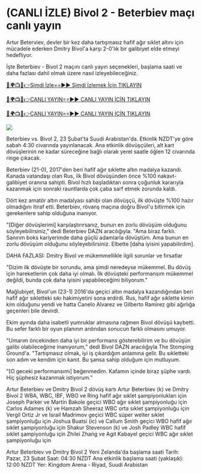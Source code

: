 # (CANLI İZLE) Bivol 2 - Beterbiev maçı canlı yayın #

Artur Beterviev, devler bir kez daha tartışmasız hafif ağır sıklet altını için mücadele ederken Dmitry Bivol'a karşı 2-0'lık bir galibiyet elde etmeyi hedefliyor.

İşte Beterbiev - Bivol 2 maçını canlı yayın seçenekleri, başlama saati ve daha fazlası dahil olmak üzere nasıl izleyebileceğiniz.

[🔴🌍📺📱👉Şimdi İzle==►► Şimdi İzlemek İçin TIKLAYIN](https://t.co/ek0bR5EwtU)

[🔴🌍📺📱👉CANLI YAYIN==►► CANLI YAYIN İÇİN TIKLAYIN](https://t.co/ek0bR5EwtU)

[🔴🌍📺📱👉CANLI YAYIN==►► CANLI YAYIN İÇİN TIKLAYIN](https://t.co/ek0bR5EwtU)

<a href="https://t.co/ek0bR5EwtU" rel="nofollow" data-target="animated-image.originalLink"><img src="https://camo.githubusercontent.com/1be82823e85778f8a57db5ea2a2e46822e8721e5be32dc31a466a7df3bb16d49/68747470733a2f2f636c6173736963616c7363686f6f6c6f6662616c6c65746c692e636f6d2f6e686b2f72676273727465672e676966" data-canonical-src="https://classicalschoolofballetli.com/nhk/rgbsrteg.gif" style="max-width: 100%; display: inline-block;" data-target="animated-image.originalImage"></a>

Beterbiev vs. Bivol 2, 23 Şubat'ta Suudi Arabistan'da. Etkinlik NZDT'ye göre sabah 4:30 civarında yayınlanacak. Ana etkinlik dövüşçüleri, alt kart dövüşlerinin ne kadar süreceğine bağlı olarak yerel saatle öğlen 12 civarında ringe çıkacak.

Beterbiev (21-0), 2017'den beri hafif ağır sıklette altın madalya kazandı. Kanada vatandaşı olan Rus, ilk Bivol dövüşünden önce %100 nakavt-galibiyet oranına sahipti. Bivol hızlı başladıktan sonra çoğunluk kararıyla kazanmak için sonraki rauntlarda çok çaba sarf etmek zorunda kaldı.

Dört kez amatör altın madalyası sahibi olan dövüşçü, ilk dövüşte %100 hazır olmadığını itiraf etti. Beterbiev, rövanş maçına doğru Bivol'u bitirmek için gerekenlere sahip olduğuna inanıyor.

"[Diğer dövüşlerimi] karşılaştırırsanız, bunun en zorlu dövüşüm olduğunu söyleyebilirsiniz," dedi Beterbiev DAZN aracılığıyla. "Ama biraz farklı. Sanırım boks kariyerimde daha güçlü adamlarla dövüştüm. Ama bunun en zorlu dövüşüm olduğunu söyleyebilirsiniz. Elbette [daha iyisini yapabilirdim].

DAHA FAZLASI: Dmitry Bivol ve mükemmellikle ilgili sorunlar ve fırsatlar

"Dizim ilk dövüşte bir sorundu, ama şimdi neredeyse mükemmel. Bu dövüş için hareketlerim çok daha iyi olmalı. İlk dövüşteki performansım mükemmel değildi, bunda çok daha iyisini yapabileceğimi biliyorum."

Mağlubiyet, Bivol'un (23-1) 2016'da geçici altın madalya kazandığından beri hafif ağır sıkletteki sıkı hakimiyetini sona erdirdi. Rus, hafif ağır sıklette kimin kim olduğunu yendi ve hatta Canelo Alvarez ve Gilberto Ramirez gibi ağırlığa geçenleri bile devirdi.

Ekim ayında daha isabetli yumruklar atmasına rağmen Bivol dövüşü kaybetti. Bu sefer farklı bir oyun planının ardından sonucun farklı olmasını umuyor.

"Umarım öncekinden daha iyi bir performans gösterebilirim ve bu dövüşün galibi olabileceğime inanıyorum," dedi Bivol DAZN aracılığıyla The Stomping Ground'a. "Tartışmasız olmak, iyi iş çıkardığım anlamına gelir. Bu sıkletteki son adım ve kendim için kanıt. Bu şansa sahip olduğum için mutluyum.

"[O geceki performansımı] beğenmedim. Kafamın içinde biraz şüphe vardı. Hiç şüphesiz kazanmak istiyorum."

Artur Beterbiev ve Dmitry Bivol 2 dövüş kartı Artur Beterbiev (k) ve Dmitry Bivol 2 WBA, WBC, IBF, WBO ve Ring hafif ağır sıklet şampiyonlukları için Joseph Parker ve Martin Bakole geçici WBO ağır sıklet şampiyonluğu için Carlos Adames (k) ve Hamzah Sheeraz WBC orta sıklet şampiyonluğu için Vergil Ortiz Jr ve Israil Madrimov geçici WBC süper welter sıklet şampiyonluğu için Joshua Buatsi (ic) ve Callum Smith geçici WBO hafif ağır sıklet şampiyonluğu için Shakur Stevenson (k) ve Josh Padley WBC hafif sıklet şampiyonluğu için Zhilei Zhang ve Agit Kabayel geçici WBC ağır sıklet şampiyonluğu için

Artur Beterbiev ve Dmitry Bivol 2 Yeni Zelanda'da başlama saati Tarih: Pazar, 23 Şubat Saat: 04:30 NZDT Ana etkinlik başlama saati (yaklaşık): 12:00 NZDT Yer: Kingdom Arena - Riyad, Suudi Arabistan
